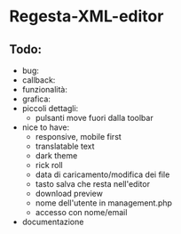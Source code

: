 # Regesta-XML-editor

## Todo:

- bug:
- callback:
- funzionalità:
- grafica:
- piccoli dettagli:
  - pulsanti move fuori dalla toolbar
- nice to have:
  - responsive, mobile first
  - translatable text
  - dark theme
  - rick roll
  - data di caricamento/modifica dei file
  - tasto salva che resta nell'editor
  - download preview
  - nome dell'utente in management.php
  - accesso con nome/email
- documentazione
